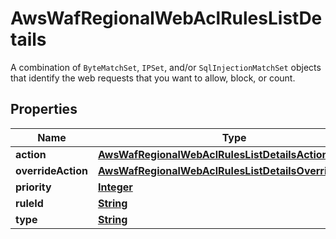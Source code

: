 

# AwsWafRegionalWebAclRulesListDetails

A combination of <code>ByteMatchSet</code>, <code>IPSet</code>, and/or <code>SqlInjectionMatchSet</code> objects that identify the web requests that you want to allow, block, or count. 

## Properties

| Name | Type | Description | Notes |
|------------ | ------------- | ------------- | -------------|
|**action** | [**AwsWafRegionalWebAclRulesListDetailsAction**](AwsWafRegionalWebAclRulesListDetailsAction.md) |  |  [optional] |
|**overrideAction** | [**AwsWafRegionalWebAclRulesListDetailsOverrideAction**](AwsWafRegionalWebAclRulesListDetailsOverrideAction.md) |  |  [optional] |
|**priority** | [**Integer**](Integer.md) |  |  [optional] |
|**ruleId** | [**String**](String.md) |  |  [optional] |
|**type** | [**String**](String.md) |  |  [optional] |



